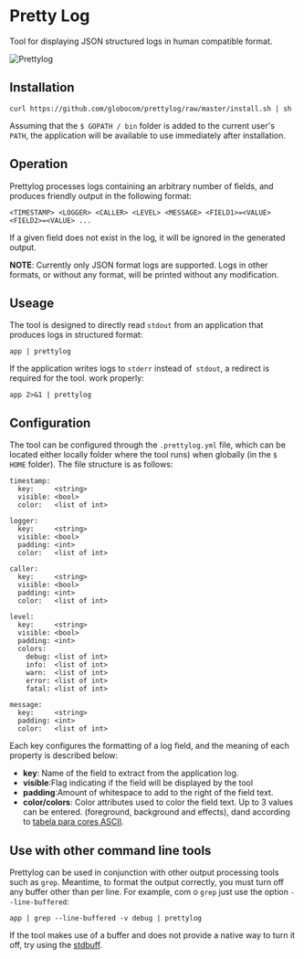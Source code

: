 # Pretty Log

Tool for displaying JSON structured logs in human compatible format.

![Prettylog](https://github.com/globocom/prettylog/raw/master/prettylog.png)

## Installation

    curl https://github.com/globocom/prettylog/raw/master/install.sh | sh 

Assuming that the `$ GOPATH / bin` folder is added to the current user's` PATH`, the application will be available to
use immediately after installation.

## Operation

Prettylog processes logs containing an arbitrary number of fields, and produces friendly output in the following format:

    <TIMESTAMP> <LOGGER> <CALLER> <LEVEL> <MESSAGE> <FIELD1>=<VALUE> <FIELD2>=<VALUE> ...

If a given field does not exist in the log, it will be ignored in the generated output.

**NOTE**: Currently only JSON format logs are supported. Logs in other formats, or without any format, will be
printed without any modification.

## Useage

The tool is designed to directly read `stdout` from an application that produces logs in structured format:

    app | prettylog

If the application writes logs to `stderr` instead of` stdout`, a redirect is required for the tool.
work properly:

    app 2>&1 | prettylog

## Configuration

The tool can be configured through the `.prettylog.yml` file, which can be located either locally
folder where the
tool runs) when globally (in the `$ HOME` folder). The file structure is as follows:

    timestamp:
      key:     <string>
      visible: <bool> 
      color:   <list of int>

    logger:
      key:     <string>
      visible: <bool>
      padding: <int>
      color:   <list of int> 

    caller:
      key:     <string>
      visible: <bool>
      padding: <int>
      color:   <list of int>

    level:
      key:     <string>
      visible: <bool>
      padding: <int>
      colors:
        debug: <list of int>
        info:  <list of int>
        warn:  <list of int>
        error: <list of int>
        fatal: <list of int>

    message:
      key:     <string>
      padding: <int>
      color:   <list of int>

Each key configures the formatting of a log field, and the meaning of each property is described below:

- **key**: Name of the field to extract from the application log.
- **visible**:Flag indicating if the field will be displayed by the tool
- **padding**:Amount of whitespace to add to the right of the field text.
- **color/colors**: Color attributes used to color the field text. Up to 3 values ​​can be entered.
(foreground, background and effects), dand according to [tabela para cores ASCII](https://en.wikipedia.org/wiki/ANSI_escape_code#Colors).

## Use with other command line tools

Prettylog can be used in conjunction with other output processing tools such as `grep`. Meantime,
to format the output correctly, you must turn off any buffer other than per line.
For example, com o `grep` just use the option `--line-buffered`:

    app | grep --line-buffered -v debug | prettylog

If the tool makes use of a buffer and does not provide a native way to turn it off, try using the
[stdbuff](https://www.gnu.org/software/coreutils/manual/html_node/stdbuf-invocation.html).

